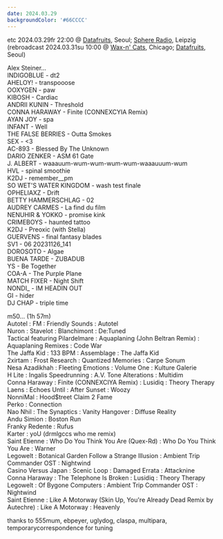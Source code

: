 ```yaml
---
date: 2024.03.29
backgroundColor: '#66CCCC'
---
```


etc 2024.03.29fr 22:00 @ [Datafruits](http://www.datafruits.fm/), Seoul; [Sphere Radio](http://www.sphere-radio.net/), Leipzig  
(rebroadcast 2024.03.31su 10:00 @ [Wax-n' Cats](http://www.twitch.tv/waxncats), Chicago; [Datafruits](http://www.datafruits.fm/), Seoul)  

Alex Steiner...  
INDIGOBLUE - dt2  
AHELOY! - transpooose  
OOXYGEN - paw  
KIBOSH - Cardiac  
ANDRII KUNIN - Threshold  
CONNA HARAWAY - Finite (CONNEXCYIA Remix)  
AYAN JOY - spa  
INFANT - Well  
THE FALSE BERRIES - Outta Smokes  
SEX - <3  
AC-893 - Blessed By The Unknown  
DARIO ZENKER - ASM 61 Gate  
J. ALBERT - waaauum-wum-wum-wum-wum-waaauuum-wum  
HVL - spinal smoothie  
K2DJ - remember\_\_pm  
SO WET'S WATER KINGDOM - wash test finale  
OPHELIAXZ - Drift  
BETTY HAMMERSCHLAG - 02  
AUDREY CARMES - La find du film  
NENUHIR & YOKKO - promise kink  
CRIMEBOYS - haunted tattoo  
K2DJ - Preoxic (with Stella)  
GUERVENS - final fantasy blades  
SV1 - 06 20231126\_141  
DOROSOTO - Algae  
BUENA TARDE - ZUBADUB  
YS - Be Together  
COA-A - The Purple Plane  
MATCH FIXER - Night Shift  
NONDI\_ - IM HEADIN OUT  
GI - hider  
DJ CHAP - triple time  

m50... (1h 57m)  
Autotel : FM : Friendly Sounds : Autotel  
Nuron : Stavelot : Blanchimont : De:Tuned  
Tactical featuring Pilardelmare : Aquaplaning (John Beltran Remix) : Aquaplaning Remixes : Code War  
The Jaffa Kid : 133 BPM : Assemblage : The Jaffa Kid  
2xirtam : Frost Research : Quantized Memories : Carpe Sonum  
Nesa Azadikhah : Fleeting Emotions : Volume One : Kulture Galerie  
H Lite : Ingalis Speedrunning : A.V. Tone Alterations : Multidim  
Conna Haraway : Finite (CONNEXCIYA Remix) : Lusidiq : Theory Therapy  
Laens : Echoes Until : After Sunset : Woozy  
NonniMal : Hood$treet Claim 2 Fame  
Perko : Connection  
Nao Nhil : The Synaptics : Vanity Hangover : Diffuse Reality  
Andu Simion : Boston Run  
Franky Redente : Rufus  
Karter : yoU (drmlgccs who me remix)  
Saint Etienne : Who Do You Think You Are (Quex-Rd) : Who Do You Think You Are : Warner  
Legowelt : Botanical Garden Follow a Strange Illusion : Ambient Trip Commander OST : Nightwind  
Casino Versus Japan : Scenic Loop : Damaged Errata : Attacknine  
Conna Haraway : The Telephone Is Broken : Lusidiq : Theory Therapy  
Legowelt : Of Bygone Computers : Ambient Trip Commander OST : Nightwind  
Saint Etienne : Like A Motorway (Skin Up, You're Already Dead Remix by Autechre) : Like A Motorway : Heavenly  

thanks to 555mum, ebpeyer, uglydog, claspa, multipara, temporarycorrespondence for tuning